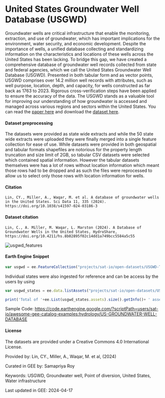 # United States Groundwater Well Database (USGWD)

Groundwater wells are critical infrastructure that enable the monitoring, extraction, and use of groundwater, which has important implications for
the environment, water security, and economic development. Despite the importance of wells, a unified database collecting and standardizing
information on the characteristics and locations of these wells across the United States has been lacking. To bridge this gap, we have created a
comprehensive database of groundwater well records collected from state and federal agencies, which we call the United States Groundwater Well
Database (USGWD). Presented in both tabular form and as vector points, USGWD comprises over 14.2 million well records with attributes, such as well
purpose, location, depth, and capacity, for wells constructed as far back as 1763 to 2023. Rigorous cross-verification steps have been applied to
ensure the accuracy of the data. The USGWD stands as a valuable tool for improving our understanding of how groundwater is accessed and managed
across various regions and sectors within the United States. You can read the [paper here](https://www.nature.com/articles/s41597-024-03186-3) and
download the [dataset here](https://www.hydroshare.org/resource/8b02895f02c14dd1a749bcc5584a5c55/).

#### Dataset preprocessing

The datasets were provided as state wide extracts and while the 50 state wide extracts were uploaded they were finally merged into a single feature collection for ease of use. While datasets were provided in both geospatial and tabular formats shapefiles are notorious for the property length truncation and size limit of 2GB, so tabular CSV datasets were selected which contained spatial information. However the tabular datasets themselves were has a lot of rows without location information which meant those rows had to be dropped and as such the files were reprocessed to allow us to select only those rows with location information for wells.

#### Citation

```
Lin, CY., Miller, A., Waqar, M. et al. A database of groundwater wells in the United States. Sci Data 11, 335 (2024).
https://doi.org/10.1038/s41597-024-03186-3
```

#### Dataset citation

```
Lin, C., A. Miller, M. Waqar, L. Marston (2024). A Database of Groundwater Wells in the United States, HydroShare,
https://doi.org/10.4211/hs.8b02895f02c14dd1a749bcc5584a5c55
```

![usgwd_features](https://github.com/samapriya/awesome-gee-community-datasets/assets/6677629/86f8fc7c-5cd4-4a94-9fbf-c01cc7c9653f)

#### Earth Engine Snippet

```js
var usgwd = ee.FeatureCollection("projects/sat-io/open-datasets/USGWD-TABULAR-MERGED")
```

Individual states were also ingested for reference and can be access by the users by using

```js
var usgwd_states = ee.data.listAssets("projects/sat-io/open-datasets/USGWD-TABULAR");

print('Total of '+ee.List(usgwd_states.assets).size().getInfo()+ ' assets in nodes',usgwd_states.assets);
```

Sample Code: https://code.earthengine.google.com/?scriptPath=users/sat-io/awesome-gee-catalog-examples:hydrology/US-GROUNDWATER-WELL-DATABASE

#### License

The datasets are provided under a Creative Commons 4.0 International License.

Provided by: Lin, CY., Miller, A., Waqar, M. et al, (2024)

Curated in GEE by: Samapriya Roy

Keywords: USGWD, Groundwater well, Point of diversion, United States, Water infrastructure

Last updated in GEE: 2024-04-17
